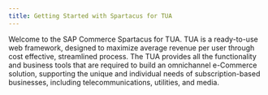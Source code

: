 ```yaml
---
title: Getting Started with Spartacus for TUA
---
```


Welcome to the SAP Commerce Spartacus for TUA. TUA is a ready-to-use web framework, designed to maximize average revenue per user through cost effective, streamlined process. The TUA provides all the functionality and business tools that are required to build an omnichannel e-Commerce solution, supporting the unique and individual needs of subscription-based businesses, including telecommunications, utilities, and media. 